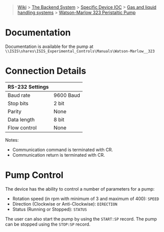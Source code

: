 > [Wiki](Home) > [The Backend System](The-Backend-System) > [Specific Device IOC](Specific-Device-IOC) > [Gas and liquid handling systems](Gas-And-Liquid-Handling-Systems) > [Watson-Marlow 323 Peristaltic Pump](Watson-Marlow-323-Peristaltic-Pump)

# Documentation

Documentation is available for the pump at `\\ISIS\shares\ISIS_Experimental_Controls\Manuals\Watson-Marlow__323`

# Connection Details
  
|      RS-232 Settings         |   |
|---------------|------------------|
|     Baud rate | 9600 Baud        |
|     Stop bits | 2 bit            |
|        Parity | None             |
|   Data length | 8 bit            |
|  Flow control | None             |

Notes:
 - Communication command is terminated with CR.
 - Communication return is terminated with CR. 

# Pump Control

The device has the ability to control a number of parameters for a pump:

- Rotation speed (in rpm with minimum of 3 and maximum of 400): `SPEED`
- Direction (Clockwise or Anti-Clockwise): `DIRECTION`
- Status (Running or Stopped): `STATUS`


The user can also start the pump by using the `START:SP` record. The pump can be stopped using the `STOP:SP` record.
